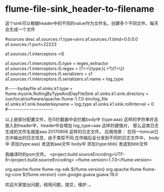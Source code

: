 # flume-file-sink_header-to-filename
这个sink可以根据header中的不同的value作为文件名，创建多个不同文件。每天会生成一个文件

#sources desc
a1.sources.r1.type=avro
a1.sources.r1.bind=0.0.0.0
a1.sources.r1.port=22223

a1.sources.r1.interceptors =i5

a1.sources.r1.interceptors.i5.type = regex_extractor
a1.sources.r1.interceptors.i5.regex = (?<=\\{type:)(.+?)(?=\\})
a1.sources.r1.interceptors.i5.serializers = s1
a1.sources.r1.interceptors.i5.serializers.s1.name = log_type

#-----bydayfile
a1.sinks.k1.type = flume.mysink.RollingByTypeAndDayFileSink
a1.sinks.k1.sink.directory =  /usr/local/software/apache-flume-1.7.0-bin/log_file
a1.sinks.k1.sink.headerkeyname = log_type
a1.sinks.k1.sink.rollInterval = 0
#-----------------------


以上是部分配置文件，在i5拦截器中会拦截body中 {type:aaa} 这样的字符串并且放入到header中，header中会增加  log_type=aaa 这样的键值对，
那么这类日志生成的文件名就是aaa.20170808 这样的日志文件。 
应用场景：
在同一tomcat日志中输出的日志信息，由于类型不同,在传输后会分发到不同的日志文件中，
 body中 添加{type:aaa} 发送到aaa文件
 body中 添加{type:bbb} 发送到bbb文件

我编译时的pom文件。
  <properties>
    <project.build.sourceEncoding>UTF-8</project.build.sourceEncoding>
    <flume.version>1.7.0</flume.version>
  </properties>

  <dependencies>
    <dependency>  
      <groupId>org.apache.flume</groupId>  
      <artifactId>flume-ng-sdk</artifactId>  
      <version>${flume.version}</version>  
    </dependency> 
    <dependency>  
      <groupId>org.apache.flume</groupId>  
      <artifactId>flume-ng-core</artifactId>  
      <version>${flume.version}</version>  
    </dependency>  
    <!-- https://mvnrepository.com/artifact/com.google.guava/guava -->
    <dependency>
        <groupId>com.google.guava</groupId>
        <artifactId>guava</artifactId>
        <version>19.0</version>
    </dependency>
  </dependencies>
  
  欢迎大家提出问题，结局问题，提交，维护..。

